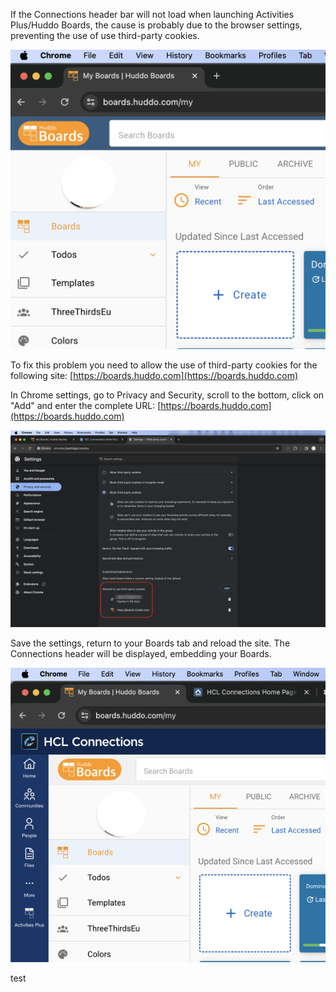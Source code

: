 If the Connections header bar will not load when launching Activities Plus/Huddo Boards, the cause is probably due to the browser settings, preventing the use of use third-party cookies. 

![Last login](/assets/images/admin/3rdpartycookies/boards_noheader.png)

To fix this problem you need to allow the use of third-party cookies for the following site: [https://boards.huddo.com](https://boards.huddo.com)

In Chrome settings, go to Privacy and Security, scroll to the bottom, click on "Add" and enter the complete URL: [https://boards.huddo.com](https://boards.huddo.com)

![Last login](/assets/images/admin/3rdpartycookies/chrome_settings.png)

Save the settings, return to your Boards tab and reload the site. The Connections header will be displayed, embedding your Boards.

![Last login](/assets/images/admin/3rdpartycookies/boards_header.png)

test